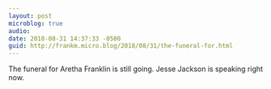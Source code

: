 ```yaml
---
layout: post
microblog: true
audio: 
date: 2018-08-31 14:37:33 -0500
guid: http://frankm.micro.blog/2018/08/31/the-funeral-for.html
---
```

The funeral for Aretha Franklin is still going. Jesse Jackson is speaking right now. 
